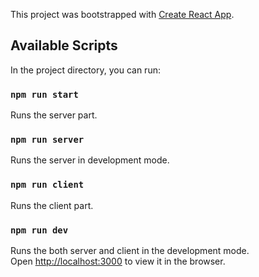 This project was bootstrapped with [Create React App](https://github.com/facebook/create-react-app).

## Available Scripts

In the project directory, you can run:

### `npm run start` 

Runs the server part.

### `npm run server`

Runs the server in development mode.

### `npm run client`

Runs the client part.

### `npm run dev`

Runs the both server and client in the development mode.<br />
Open [http://localhost:3000](http://localhost:3000) to view it in the browser.
